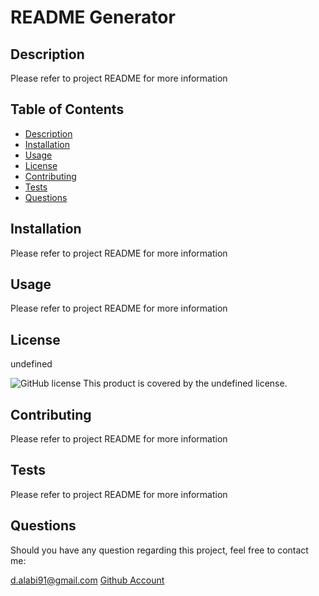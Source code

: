 
  
  # README Generator 

  ## Description
  Please refer to project  README for more information

  ## Table of Contents

  * [Description](#description)
  * [Installation](#installation)
  * [Usage](#usage)
  * [License](#license)
  * [Contributing](#contributing)
  * [Tests](#test)
  * [Questions](#test)

  ## Installation
  Please refer to project  README for more information

  ## Usage
  Please refer to project  README for more information

  ## License
  undefined

  ![GitHub license](https://img.shields.io/badge/license-undefined-blue.svg)
  This product is covered by the undefined license.

  ## Contributing
  Please refer to project  README for more information

  ## Tests
  Please refer to project  README for more information

  ## Questions
  Should you have any question regarding this project, feel free to contact me:

  d.alabi91@gmail.com
  [Github Account](https://github.com/dalabi91)

